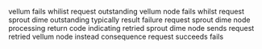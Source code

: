 vellum fails whilist request outstanding vellum node fails whilst request sprout dime outstanding typically result failure request sprout dime node processing return code indicating retried sprout dime node sends request retried vellum node instead consequence request succeeds fails